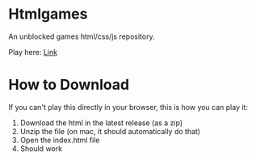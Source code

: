 # Htmlgames
An unblocked games html/css/js repository.

Play here: [Link](https://joe-the-chicken.github.io/htmlgames)

# How to Download
If you can't play this directly in your browser, this is how you can play it:
1. Download the html in the latest release (as a zip)
2. Unzip the file (on mac, it should automatically do that)
3. Open the index.html file
4. Should work
